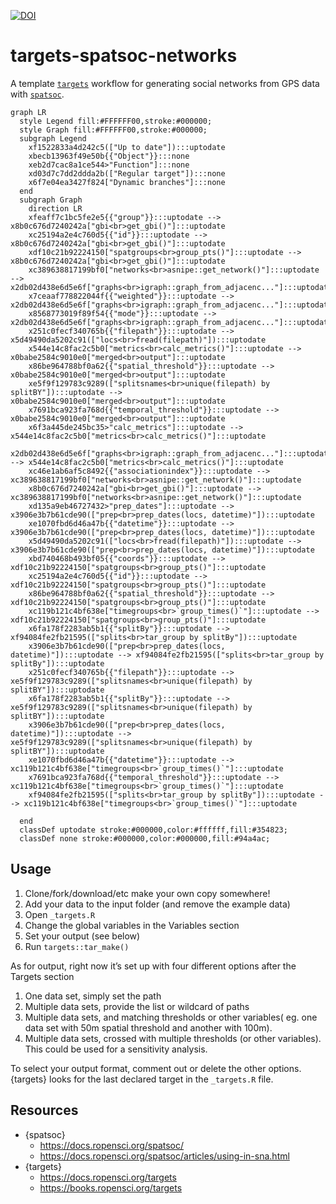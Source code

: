
[![DOI](https://zenodo.org/badge/353198467.svg)](https://zenodo.org/badge/latestdoi/353198467)

# targets-spatsoc-networks

A template [`targets`](https://github.com/ropensci/targets) workflow for
generating social networks from GPS data with
[`spatsoc`](https://github.com/ropensci/spatsoc/).

``` mermaid
graph LR
  style Legend fill:#FFFFFF00,stroke:#000000;
  style Graph fill:#FFFFFF00,stroke:#000000;
  subgraph Legend
    xf1522833a4d242c5(["Up to date"]):::uptodate
    xbecb13963f49e50b{{"Object"}}:::none
    xeb2d7cac8a1ce544>"Function"]:::none
    xd03d7c7dd2ddda2b(["Regular target"]):::none
    x6f7e04ea3427f824["Dynamic branches"]:::none
  end
  subgraph Graph
    direction LR
    xfeaff7c1bc5fe2e5{{"group"}}:::uptodate --> x8b0c676d7240242a["gbi<br>get_gbi()"]:::uptodate
    xc25194a2e4c760d5{{"id"}}:::uptodate --> x8b0c676d7240242a["gbi<br>get_gbi()"]:::uptodate
    xdf10c21b92224150["spatgroups<br>group_pts()"]:::uptodate --> x8b0c676d7240242a["gbi<br>get_gbi()"]:::uptodate
    xc389638817199bf0["networks<br>asnipe::get_network()"]:::uptodate --> x2db02d438e6d5e6f["graphs<br>igraph::graph_from_adjacenc..."]:::uptodate
    x7ceaaf778822044f{{"weighted"}}:::uptodate --> x2db02d438e6d5e6f["graphs<br>igraph::graph_from_adjacenc..."]:::uptodate
    x8568773019f89f54{{"mode"}}:::uptodate --> x2db02d438e6d5e6f["graphs<br>igraph::graph_from_adjacenc..."]:::uptodate
    x251c0fecf340765b{{"filepath"}}:::uptodate --> x5d49490da5202c91(["locs<br>fread(filepath)"]):::uptodate
    x544e14c8fac2c5b0["metrics<br>calc_metrics()"]:::uptodate --> x0babe2584c9010e0["merged<br>output"]:::uptodate
    x86be964788bf0a62{{"spatial_threshold"}}:::uptodate --> x0babe2584c9010e0["merged<br>output"]:::uptodate
    xe5f9f129783c9289(["splitsnames<br>unique(filepath) by splitBY"]):::uptodate --> x0babe2584c9010e0["merged<br>output"]:::uptodate
    x7691bca923fa768d{{"temporal_threshold"}}:::uptodate --> x0babe2584c9010e0["merged<br>output"]:::uptodate
    x6f3a445de245bc35>"calc_metrics"]:::uptodate --> x544e14c8fac2c5b0["metrics<br>calc_metrics()"]:::uptodate
    x2db02d438e6d5e6f["graphs<br>igraph::graph_from_adjacenc..."]:::uptodate --> x544e14c8fac2c5b0["metrics<br>calc_metrics()"]:::uptodate
    xc46e1ab6af5c8492{{"associationindex"}}:::uptodate --> xc389638817199bf0["networks<br>asnipe::get_network()"]:::uptodate
    x8b0c676d7240242a["gbi<br>get_gbi()"]:::uptodate --> xc389638817199bf0["networks<br>asnipe::get_network()"]:::uptodate
    xd135a9eb46727432>"prep_dates"]:::uptodate --> x3906e3b7b61cde90(["prep<br>prep_dates(locs, datetime)"]):::uptodate
    xe1070fbd6d46a47b{{"datetime"}}:::uptodate --> x3906e3b7b61cde90(["prep<br>prep_dates(locs, datetime)"]):::uptodate
    x5d49490da5202c91(["locs<br>fread(filepath)"]):::uptodate --> x3906e3b7b61cde90(["prep<br>prep_dates(locs, datetime)"]):::uptodate
    xbd740468b493bf05{{"coords"}}:::uptodate --> xdf10c21b92224150["spatgroups<br>group_pts()"]:::uptodate
    xc25194a2e4c760d5{{"id"}}:::uptodate --> xdf10c21b92224150["spatgroups<br>group_pts()"]:::uptodate
    x86be964788bf0a62{{"spatial_threshold"}}:::uptodate --> xdf10c21b92224150["spatgroups<br>group_pts()"]:::uptodate
    xc119b121c4bf638e["timegroups<br>`group_times()`"]:::uptodate --> xdf10c21b92224150["spatgroups<br>group_pts()"]:::uptodate
    x6fa178f2283ab5b1{{"splitBy"}}:::uptodate --> xf94084fe2fb21595(["splits<br>tar_group by splitBy"]):::uptodate
    x3906e3b7b61cde90(["prep<br>prep_dates(locs, datetime)"]):::uptodate --> xf94084fe2fb21595(["splits<br>tar_group by splitBy"]):::uptodate
    x251c0fecf340765b{{"filepath"}}:::uptodate --> xe5f9f129783c9289(["splitsnames<br>unique(filepath) by splitBY"]):::uptodate
    x6fa178f2283ab5b1{{"splitBy"}}:::uptodate --> xe5f9f129783c9289(["splitsnames<br>unique(filepath) by splitBY"]):::uptodate
    x3906e3b7b61cde90(["prep<br>prep_dates(locs, datetime)"]):::uptodate --> xe5f9f129783c9289(["splitsnames<br>unique(filepath) by splitBY"]):::uptodate
    xe1070fbd6d46a47b{{"datetime"}}:::uptodate --> xc119b121c4bf638e["timegroups<br>`group_times()`"]:::uptodate
    x7691bca923fa768d{{"temporal_threshold"}}:::uptodate --> xc119b121c4bf638e["timegroups<br>`group_times()`"]:::uptodate
    xf94084fe2fb21595(["splits<br>tar_group by splitBy"]):::uptodate --> xc119b121c4bf638e["timegroups<br>`group_times()`"]:::uptodate
    
  end
  classDef uptodate stroke:#000000,color:#ffffff,fill:#354823;
  classDef none stroke:#000000,color:#000000,fill:#94a4ac;
```

## Usage

1.  Clone/fork/download/etc make your own copy somewhere!
2.  Add your data to the input folder (and remove the example data)
3.  Open `_targets.R`
4.  Change the global variables in the Variables section
5.  Set your output (see below)
6.  Run `targets::tar_make()`

As for output, right now it’s set up with four different options after
the Targets section

1.  One data set, simply set the path
2.  Multiple data sets, provide the list or wildcard of paths
3.  Multiple data sets, and matching thresholds or other variables( eg.
    one data set with 50m spatial threshold and another with 100m).
4.  Multiple data sets, crossed with multiple thresholds (or other
    variables). This could be used for a sensitivity analysis.

To select your output format, comment out or delete the other options.
{targets} looks for the last declared target in the `_targets.R` file.

## Resources

- {spatsoc}
  - <https://docs.ropensci.org/spatsoc/>
  - <https://docs.ropensci.org/spatsoc/articles/using-in-sna.html>
- {targets}
  - <https://docs.ropensci.org/targets>
  - <https://books.ropensci.org/targets>
